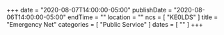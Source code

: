 +++
date = "2020-08-07T14:00:00-05:00"
publishDate = "2020-08-06T14:00:00-05:00"
endTime = ""
location = ""
ncs = [ "KE0LDS" ]
title = "Emergency Net"
categories = [ "Public Service" ]
dates = [ "" ]
+++
